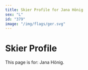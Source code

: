 ```yaml
---
title: Skier Profile for Jana Hönig
sex: "L"
id: "379"
image: "/img/flags/ger.svg" 
---
```


# Skier Profile

This page is for: Jana Hönig.
    